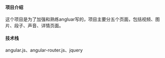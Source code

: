 #### 项目介绍
这个项目是为了加强和熟练angluar写的，项目主要分五个页面，包括视频、图片、段子、声音、详情页面。

#### 技术栈
angular.js、angular-router.js、jquery
